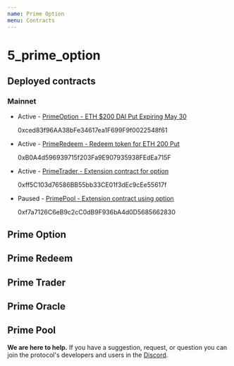 ```yaml
---
name: Prime Option
menu: Contracts
---
```


# 5\_prime\_option

## Deployed contracts

### Mainnet

* Active - [PrimeOption - ETH $200 DAI Put Expiring May 30](https://etherscan.io/address/0xced83f96aa38bfe34617ea1f699f9f0022548f61)

  0xced83f96AA38bFe34617ea1F699F9f0022548f61

* Active - [PrimeRedeem - Redeem token for ETH 200 Put](https://etherscan.io/address/0xb0a4d596939715f203fa9e907935938fedea715f)

  0xB0A4d596939715f203Fa9E907935938FEdEa715F

* Active - [PrimeTrader - Extension contract for option](https://etherscan.io/address/0xff5c103d76586bb55bb33ce01f3dec9cee55617f)

  0xff5C103d76586BB55bb33CE01f3dEc9cEe55617f

* Paused - [PrimePool - Extension contract using option](https://etherscan.io/address/0xf7a7126C6eB9c2cC0dB9F936bA4d0D5685662830)

  0xf7a7126C6eB9c2cC0dB9F936bA4d0D5685662830

## Prime Option

## Prime Redeem

## Prime Trader

## Prime Oracle

## Prime Pool

**We are here to help.** If you have a suggestion, request, or question you can join the protocol's developers and users in the [Discord](https://discord.gg/rzRwJ4K).

